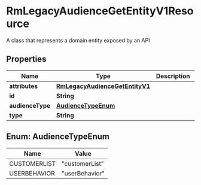 

# RmLegacyAudienceGetEntityV1Resource

A class that represents a domain entity exposed by an API

## Properties

| Name | Type | Description | Notes |
|------------ | ------------- | ------------- | -------------|
|**attributes** | [**RmLegacyAudienceGetEntityV1**](RmLegacyAudienceGetEntityV1.md) |  |  [optional] |
|**id** | **String** |  |  [optional] |
|**audienceType** | [**AudienceTypeEnum**](#AudienceTypeEnum) |  |  [optional] |
|**type** | **String** |  |  [optional] |



## Enum: AudienceTypeEnum

| Name | Value |
|---- | -----|
| CUSTOMERLIST | &quot;customerList&quot; |
| USERBEHAVIOR | &quot;userBehavior&quot; |



